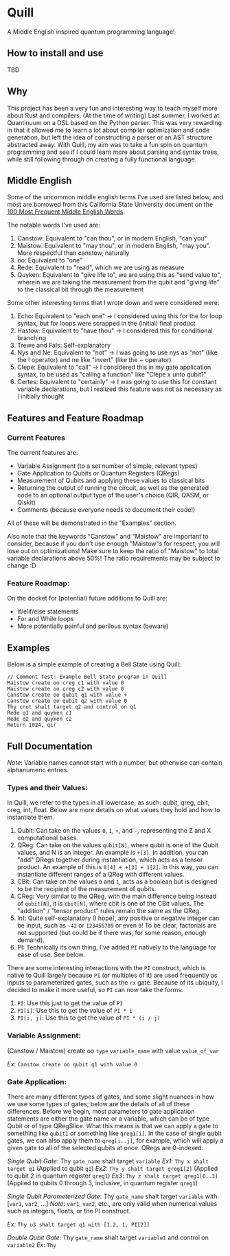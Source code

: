 # Quill
A Middle English inspired quantum programming language!

## How to install and use
TBD
## Why
This project has been a very fun and interesting way to teach myself more about Rust and compilers. (At the time of writing) Last summer, I worked at Quantinuum on a DSL based on the Python parser. This was very rewarding in that it allowed me to learn a lot about compiler optimization and code generation, but left the idea of constructing a parser or an AST structure abstracted away. With Quill, my aim was to take a fun spin on quantum programming and see if I could learn more about parsing and syntax trees, while still following through on creating a fully functional language. 

## Middle English
Some of the uncommon middle english terms I've used are listed below, and most are borrowed from this California State University document on the [100 Most Frequent Middle English Words](https://www.csustan.edu/sites/default/files/ENGLISH/Perrello/Chaucer_glossary4-30.pdf).

The notable words I've used are:
1. Canstow: Equivalent to "can thou", or in modern English, "can you"
2. Maistow: Equivalent to "may thou", or in modern English, "may you". More respectful than canstow, naturally
3. oo: Equivalent to "one"
4. Rede: Equivalent to "read", which we are using as measure
5. Quyken: Equivalent to "give life to", we are using this as "send value to", wherein we are taking the measurement from the qubit and "giving life" to the classical bit through the measurement

Some other interesting terms that I wrote down and were considered were:
1. Echo: Equivalent to "each one" -> I considered using this for the for loop syntax, but for loops were scrapped in the (initial) final product
2. Hastow: Equivalent to "have thou" -> I considered this for conditional branching
3. Trewe and Fals: Self-explanatory
4. Nys and Ne: Equivalent to "not" -> I was going to use nys as "not" (like the ! operator) and ne like "invert" (like the ~ operator)
5. Clepe: Equivalent to "call" -> I considered this in my gate application syntax, to be used as "calling a function" like "Clepe x unto qubit1"
6. Certes: Equivalent to "certainly" -> I was going to use this for constant variable declarations, but I realized this feature was not as necessary as I initially thought

## Features and Feature Roadmap
### Current Features
The current features are:
- Variable Assignment (to a set number of simple, relevant types)
- Gate Application to Qubits or Quantum Registers (QRegs)
- Measurement of Qubits and applying these values to classical bits
- Returning the output of running the circuit, as well as the generated code to an optional output type of the user's choice (QIR, QASM, or Qiskit)
- Comments (because everyone needs to document their code!)

All of these will be demonstrated in the "Examples" section.

Also note that the keywords "Canstow" and "Maistow" are important to consider, because if you don't use enough "Maistow"s for respect, you will lose out on optimizations! Make sure to keep the ratio of "Maistow" to total variable declarations above 50%! The ratio requirements may be subject to change :D

### Feature Roadmap:
On the docket for (potential) future additions to Quill are:
- If/elif/else statements
- For and While loops
- More potentially painful and perilous syntax (beware)

## Examples
Below is a simple example of creating a Bell State using Quill:
```
// Comment Test: Example Bell State program in Quill
Maistow create oo creg c1 with value 0
Maistow create oo creg c2 with value 0
Canstow create oo qubit q1 with value +
Canstow create oo qubit q2 with value 0
Thy cnot shalt target q2 and control on q1
Rede q1 and quyken c1
Rede q2 and quyken c2
Return 1024, qir
```

## Full Documentation
_Note_: Variable names cannot start with a number, but otherwise can contain alphanumeric entries.

### Types and their Values:
In Quill, we refer to the types in all lowercase, as such: qubit, qreg, cbit, creg, int, float. Below are more details on what values they hold and how to instantiate them.

1. Qubit: Can take on the values `0`, `1`, `+`, and `-`, representing the Z and X computational bases.
2. QReg: Can take on the values `qubit[N]`, where qubit is one of the Qubit values, and N is an integer. An example is `+[3]`. In addition, you can "add" QRegs together during instantiation, which acts as a tensor product. An example of this is `0[4] + +[3] + 1[2]`. In this way, you can instantiate different ranges of a QReg with different values.
3. CBit: Can take on the values `0` and `1`, acts as a boolean but is designed to be the recipient of the measurement of qubits.
4. CReg: Very similar to the QReg, with the main difference being instead of `qubit[N]`, it is `cbit[N]`, where cbit is one of the CBit values. The "addition" / "tensor product" rules remain the same as the QReg.
5. Int: Quite self-explanatory (I hope), any positive or negative integer can be input, such as `-42` or `123456789` or even `0`! To be clear, factorials are not supported (but could be if there was, for some reason, enough demand).
6. PI: Technically its own thing, I've added `PI` natively to the language for ease of use. See below.

There are some interesting interactions with the `PI` construct, which is native to Quill largely because `PI` (or multiples of it) are used frequently as inputs to parameterized gates, such as the `rx` gate. Because of its ubiquity, I decided to make it more useful, so `PI` can now take the forms:
1. `PI`: Use this just to get the value of `PI`
2. `PI[i]`: Use this to get the value of `PI * i`
3. `PI[i, j]`: Use this to get the value of `PI * (i / j)` 

### Variable Assignment:
(Canstow / Maistow) create oo `type` `variable_name` with value `value_of_var`

_Ex_: `Canstow create oo qubit q1 with value 0`

### Gate Application:
There are many different types of gates, and some slight nuances in how we use some types of gates; below are the details of all of these differences. Before we begin, most parameters to gate application statements are either the gate name or a variable, which can be of type Qubit or of type QRegSlice. What this means is that we can apply a gate to something like `qubit1` or something like `qreg1[i]`. In the case of single qubit gates, we can also apply them to `qreg[i..j]`, for example, which will apply a given gate to all of the selected qubits at once. QRegs are 0-indexed.

*Single Qubit Gate*: Thy `gate_name` shalt target `variable`
_Ex1_: `Thy x shalt target q1` (Applied to qubit `q1`)
_Ex2_: `Thy y shalt target qreg1[2]` (Applied to qubit 2 in quantum register `qreg1`)
_Ex3_: `Thy z shalt target qreg1[0..3]` (Applied to qubits 0 through 3, inclusive, in quantum register `qreg1`)

*Single Qubit Parameterized Gate*: Thy `gate_name` shalt target `variable` with [`var1`, `var2`, ...]
_Note_: `var1`, `var2`, etc., are only valid when numerical values such as integers, floats, or the PI construct.

_Ex_: `Thy u3 shalt target q1 with [1.2, 1, PI[2]]`

*Double Qubit Gate*: Thy `gate_name` shalt target `variable1` and control on `variable2`
_Ex_: `Thy `
